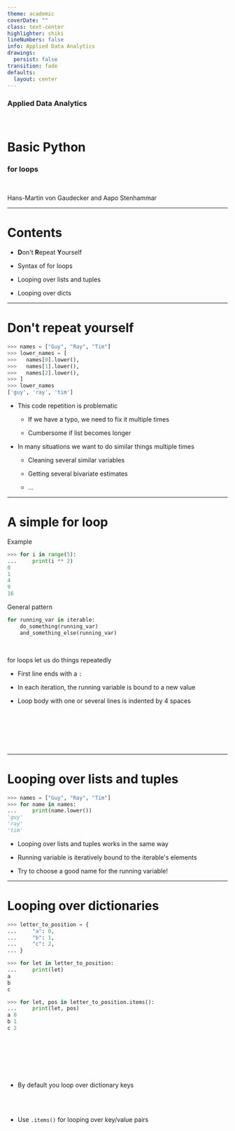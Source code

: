 ```yaml
---
theme: academic
coverDate: ""
class: text-center
highlighter: shiki
lineNumbers: false
info: Applied Data Analytics
drawings:
  persist: false
transition: fade
defaults:
  layout: center
---
```


### Applied Data Analytics

<br/>

# Basic Python

### for loops

<br/>


Hans-Martin von Gaudecker and Aapo Stenhammar

---

# Contents

- **D**on't **R**epeat **Y**ourself

- Syntax of for loops

- Looping over lists and tuples

- Looping over dicts


---

# Don't repeat yourself

<div class="grid grid-cols-2 gap-4">
<div>

```python
>>> names = ["Guy", "Ray", "Tim"]
>>> lower_names = [
>>>   names[0].lower(),
>>>   names[1].lower(),
>>>   names[2].lower(),
>>> ]
>>> lower_names
['guy', 'ray', 'tim']
```

</div>
<div>

- This code repetition is problematic

  - If we have a typo, we need to fix it multiple times

  - Cumbersome if list becomes longer

- In many situations we want to do similar things multiple times

  - Cleaning several similar variables

  - Getting several bivariate estimates

  - ...

</div>
</div>

---

# A simple for loop

<div class="grid grid-cols-2 gap-4">
<div>

Example

```python
>>> for i in range(5):
...     print(i ** 2)
0
1
4
9
16
```

General pattern

```python
for running_var in iterable:
    do_something(running_var)
    and_something_else(running_var)
```

</div>
<div>

<br/>

for loops let us do things repeatedly

- First line ends with a `:`

- In each iteration, the running variable is bound to a new value

- Loop body with one or several lines is indented by 4 spaces

<br/>
<br/>
<br/>
<br/>
<br/>

</div>
</div>



---

# Looping over lists and tuples



<div class="grid grid-cols-2 gap-4">
<div>

```python
>>> names = ["Guy", "Ray", "Tim"]
>>> for name in names:
...     print(name.lower())
'guy'
'ray'
'tim'
```

</div>
<div>

- Looping over lists and tuples works in the same way

- Running variable is iteratively bound to the iterable's elements

- Try to choose a good name for the running variable!

</div>
</div>


---

# Looping over dictionaries

<div class="grid grid-cols-5 gap-4">
<div class="col-span-3">

```python
>>> letter_to_position = {
...     "a": 0,
...     "b": 1,
...     "c": 2,
... }

>>> for let in letter_to_position:
...     print(let)
a
b
c

>>> for let, pos in letter_to_position.items():
...     print(let, pos)
a 0
b 1
c 2
```

</div>
<div class="col-span-2">

<br/>
<br/>
<br/>
<br/>
<br/>

- By default you loop over dictionary keys

<br/>
<br/>


- Use `.items()` for looping over key/value pairs

</div>
</div>
